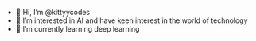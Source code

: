 - 👋 Hi, I’m @kittyycodes
- 👀 I’m interested in AI and have keen interest in the world of technology
- 🌱 I’m currently learning deep learning 
